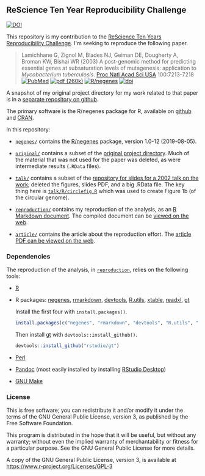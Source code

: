 ## ReScience Ten Year Reproducibility Challenge

[![DOI](https://zenodo.org/badge/238372063.svg)](https://zenodo.org/badge/latestdoi/238372063)

This repository is my contribution to the
[ReScience Ten Years Reproducibility
Challenge](http://rescience.github.io/ten-years). I'm seeking to
reproduce the following paper.

> Lamichhane G, Zignol M, Blades NJ, Geiman DE, Dougherty A, Broman KW, Bishai WR (2003)  A post-genomic method
> for predicting essential genes at subsaturation levels of mutagenesis:
> application to _Mycobacterium tuberculosis_.  [Proc Natl Acad Sci USA](http://www.pnas.org/) 100:7213-7218
> [![PubMed](https://kbroman.org/pages/icons16/pubmed-icon.png)](https://www.ncbi.nlm.nih.gov/pubmed/12775759)
> [![pdf (260k)](https://kbroman.org/pages/icons16/pdf-icon.png)](https://www.pnas.org/content/pnas/100/12/7213.full.pdf)
> [![R/negenes](https://kbroman.org/pages/icons16/R-icon.png)](https://github.com/kbroman/negenes)
> [![doi](https://kbroman.org/pages/icons16/doi-icon.png)](https://doi.org/10.1073/pnas.1231432100)

A snapshot of my original project directory for my work related to
that paper is in
a [separate repository on
github](https://github.com/kbroman/Project_Lamichhane2003).

The primary software is the R/negenes package for R, available on
[github](https://github.com/kbroman/negenes) and
[CRAN](https://cran.r-project.org/package=negenes).

In this repository:

- [`negenes/`](negenes) contains the [R/negenes](https://github.com/kbroman/negenes)
  package, version 1.0-12 (2019-08-05).

- [`original/`](original) contains a subset of the [original project
  directory](https://github.com/kbroman/Projects_Lamichhane2003). Much
  of the material that was not used for the paper
  was deleted, as were intermediate results (`.RData` files).

- [`talk/`](talk) contains a subset of the [repository for slides for
  a 2002 talk on the work](https://github.com/kbroman/Talk_Mtb);
  deleted the figures, slides PDF, and a big .RData file. The key
  thing here is [`talk/R/circlefig.R`](talk/R/circlefig.R) which was
  used to create Figure 1b (of the circular genome).

- [`reproduction/`](reproduction) contains my reproduction of the
  analysis, as an [R Markdown
  document](reproduction/reproduction.Rmd).
  The compiled document can be [viewed on the
  web](https://kbroman.org/Paper_ReScience2020/reproduction/reproduction.html).

- [`article/`](article) contains the article about the reproduction effort.
  The [article PDF can be viewed on the web](https://kbroman.org/Paper_ReScience2020/article/article.pdf).


### Dependencies

The reproduction of the analysis, in [`reproduction`](reproduction),
relies on the following tools:

- [R](https://www.r-project.org)

- R packages: [negenes](https://github.com/kbroman/negenes),
  [rmarkdown](https://github.com/rstudio/rmarkdown),
  [devtools](https://devtools.r-lib.org/),
  [R.utils](https://github.com/HenrikBengtsson/R.utils),
  [xtable](http://xtable.r-forge.r-project.org/),
  [readxl](https://readxl.tidyverse.org/),
  [gt](https://gt.rstudio.com)

  Install the first four with `install.packages()`.

  ```r
  install.packages(c("negenes", "rmarkdown", "devtools", "R.utils", "xtable", "readxl", "broman"))
  ```

  Then install [gt](https://gt.rstudio.com) with `devtools::install_github()`.

  ```r
  devtools::install_github("rstudio/gt")
  ```

- [Perl](https://www.perl.org/)

- [Pandoc](https://pandoc.org/) (most easily installed by installing
  [RStudio Desktop](https://rstudio.com/products/rstudio/download/#download))

- [GNU Make](https://www.gnu.org/make)


### License

This is free software; you can redistribute it and/or modify it under the terms of the GNU General Public License, version 3, as published by the Free Software Foundation.

This program is distributed in the hope that it will be useful, but without any warranty; without even the implied warranty of merchantability or fitness for a particular purpose. See the GNU General Public License for more details.

A copy of the GNU General Public License, version 3, is available at https://www.r-project.org/Licenses/GPL-3
